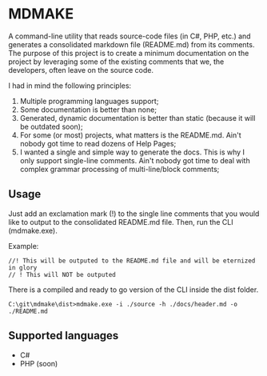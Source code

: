 # MDMAKE

A command-line utility that reads source-code files (in C#, PHP, etc.) and generates a consolidated markdown file (README.md) from its comments. The purpose of this project is to create a minimum documentation on the project by leveraging some of the existing comments that we, the developers, often leave on the source code. 

I had in mind the following principles:
1. Multiple programming languages support; 
2. Some documentation is better than none;
3. Generated, dynamic documentation is better than static (because it will be outdated soon);
4. For some (or most) projects, what matters is the README.md. Ain't nobody got time to read dozens of Help Pages;
5. I wanted a single and simple way to generate the docs. This is why I only support single-line comments. Ain't nobody got time to deal with complex grammar processing of multi-line/block comments;

## Usage

Just add an exclamation mark (!) to the single line comments that you would like to output to the consolidated README.md file. Then, run the CLI (mdmake.exe).

Example:
```
//! This will be outputed to the README.md file and will be eternized in glory
// ! This will NOT be outputed
```

There is a compiled and ready to go version of the CLI inside the dist folder. 

```
C:\git\mdmake\dist>mdmake.exe -i ./source -h ./docs/header.md -o ./README.md
```

## Supported languages
* C#
* PHP (soon)


